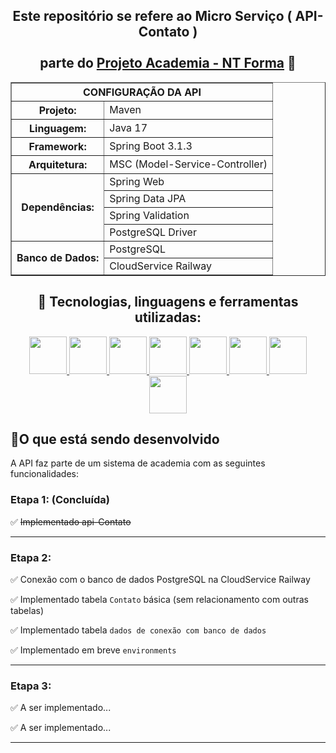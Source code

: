   <div align="center">
    <h2>
      Este repositório se refere ao Micro Serviço ( API-Contato ) 
      <br>
      <br>
      parte do <u>Projeto Academia - NT Forma</u> 💪
    </h2>
  </div>



  <div align="center">
      <table border="1">
          <tr>
              <th colspan="2">CONFIGURAÇÃO DA API</th>
          </tr>
          <tr>
              <th>Projeto:</th>
              <td>Maven</td>
          </tr>
          <tr>
              <th>Linguagem:</th>
              <td>Java 17</td>
          </tr>
          <tr>
              <th>Framework:</th>
              <td>Spring Boot 3.1.3</td>
          </tr>
          <tr>
              <th>Arquitetura:</th>
              <td>MSC (Model-Service-Controller)</td>
          </tr>
          <tr>
              <th rowspan="4">Dependências:</th>
              <td>Spring Web</td>
          </tr>
          <tr>
              <td>Spring Data JPA</td>
          </tr>
          <tr>
              <td>Spring Validation</td>
          </tr>
          <tr>
              <td>PostgreSQL Driver</td>
          </tr>
          <tr>
              <th rowspan="2">Banco de Dados:</th>
              <td>PostgreSQL</td>
          </tr>
          <tr>
              <td>CloudService Railway</td>
          </tr>
      </table>
  </div>



  <div align="center">
    <h2>🧰 Tecnologias, linguagens e ferramentas utilizadas:</h2>
    <p align="center">
      <a href="https://github.com/PFonsecaFV/PFonsecaFV">
      <img src="https://github.com/PFonsecaFV/PFonsecaFV/blob/main/src/icons/ic_java.svg" width="60" fill="none" />
      <img src="https://github.com/PFonsecaFV/PFonsecaFV/blob/main/src/icons/ic_maven.svg" width="60" fill="none" />
      <img src="https://github.com/PFonsecaFV/PFonsecaFV/blob/main/src/icons/ic_spring.svg" width="60" fill="none" />
      <img src="https://github.com/PFonsecaFV/PFonsecaFV/blob/main/src/icons/ic_springboot.svg" width="60" fill="none" />
      <img src="https://github.com/PFonsecaFV/PFonsecaFV/blob/main/src/icons/ic_hibernate.svg" width="60" fill="none" />
      <img src="https://github.com/PFonsecaFV/PFonsecaFV/blob/main/src/icons/ic_postgre.svg" width="60" fill="none" />
      <img src="https://github.com/PFonsecaFV/PFonsecaFV/blob/main/src/icons/ic_postman.svg" width="60" fill="none" />
      <img src="https://github.com/PFonsecaFV/PFonsecaFV/blob/main/src/icons/ic_railway.svg" width="60" fill="none" />
      </a>
    </p>
  </div>

## <strong>🎯O que está sendo desenvolvido</strong><br />

A API faz parte de um sistema de academia com as seguintes funcionalidades:

### Etapa 1: (Concluída)
✅ ~~Implementado api-Contato~~
  
---

### Etapa 2:
✅ Conexão com o banco de dados PostgreSQL na CloudService Railway

✅ Implementado tabela `Contato` básica (sem relacionamento com outras tabelas)

✅ Implementado tabela `dados de conexão com banco de dados`

✅ Implementado em breve `environments`
  
---

### Etapa 3:
✅ A ser implementado...

✅ A ser implementado...

  
---
  
